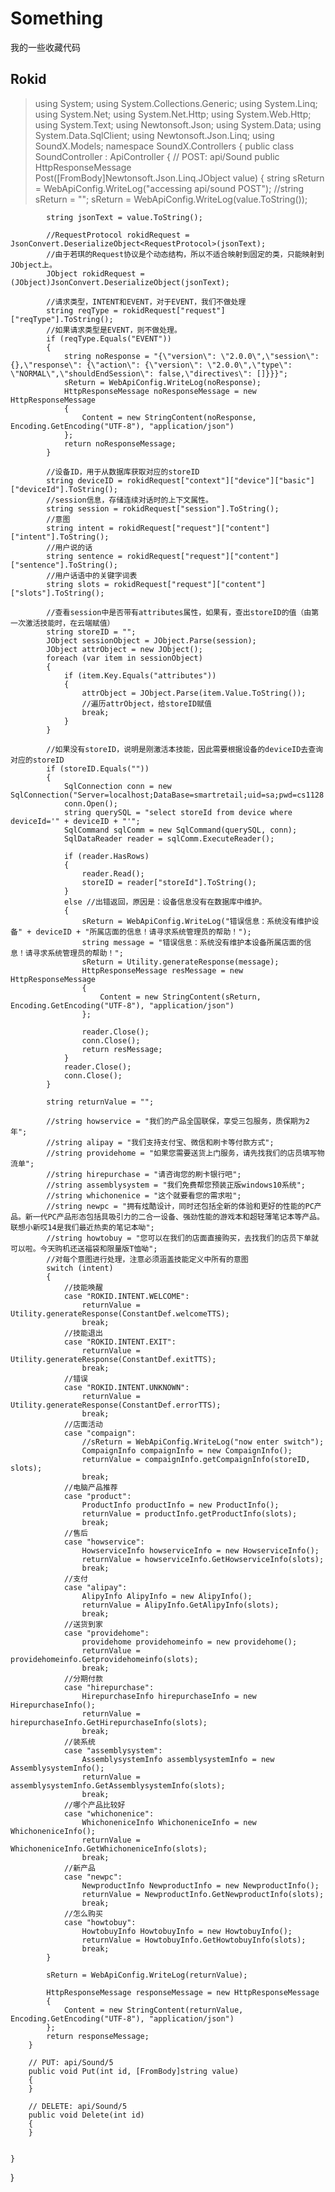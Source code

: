 # Something
我的一些收藏代码
## Rokid
>using System;
using System.Collections.Generic;
using System.Linq;
using System.Net;
using System.Net.Http;
using System.Web.Http;
using System.Text;
using Newtonsoft.Json;
using System.Data;
using System.Data.SqlClient;
using Newtonsoft.Json.Linq;
using SoundX.Models;
namespace SoundX.Controllers
{
    public class SoundController : ApiController
    {
        // POST: api/Sound
        public HttpResponseMessage Post([FromBody]Newtonsoft.Json.Linq.JObject value)
        {
            string sReturn = WebApiConfig.WriteLog("accessing api/sound POST");
            //string sReturn = "";
            sReturn = WebApiConfig.WriteLog(value.ToString());

            string jsonText = value.ToString();

            //RequestProtocol rokidRequest = JsonConvert.DeserializeObject<RequestProtocol>(jsonText);
            //由于若琪的Request协议是个动态结构，所以不适合映射到固定的类，只能映射到JObject上。
            JObject rokidRequest = (JObject)JsonConvert.DeserializeObject(jsonText);

            //请求类型，INTENT和EVENT，对于EVENT，我们不做处理
            string reqType = rokidRequest["request"]["reqType"].ToString();
            //如果请求类型是EVENT，则不做处理。
            if (reqType.Equals("EVENT"))
            {
                string noResponse = "{\"version\": \"2.0.0\",\"session\": {},\"response\": {\"action\": {\"version\": \"2.0.0\",\"type\": \"NORMAL\",\"shouldEndSession\": false,\"directives\": []}}}";
                sReturn = WebApiConfig.WriteLog(noResponse);
                HttpResponseMessage noResponseMessage = new HttpResponseMessage
                {
                    Content = new StringContent(noResponse, Encoding.GetEncoding("UTF-8"), "application/json")
                };
                return noResponseMessage;
            }

            //设备ID，用于从数据库获取对应的storeID
            string deviceID = rokidRequest["context"]["device"]["basic"]["deviceId"].ToString();
            //session信息，存储连续对话时的上下文属性。
            string session = rokidRequest["session"].ToString();
            //意图
            string intent = rokidRequest["request"]["content"]["intent"].ToString();
            //用户说的话
            string sentence = rokidRequest["request"]["content"]["sentence"].ToString();
            //用户话语中的关键字词表
            string slots = rokidRequest["request"]["content"]["slots"].ToString();

            //查看session中是否带有attributes属性，如果有，查出storeID的值（由第一次激活技能时，在云端赋值）
            string storeID = "";
            JObject sessionObject = JObject.Parse(session);
            JObject attrObject = new JObject();
            foreach (var item in sessionObject)
            {
                if (item.Key.Equals("attributes"))
                {
                    attrObject = JObject.Parse(item.Value.ToString());
                    //遍历attrObject，给storeID赋值
                    break;
                }
            }

            //如果没有storeID，说明是刚激活本技能，因此需要根据设备的deviceID去查询对应的storeID
            if (storeID.Equals(""))
            {
                SqlConnection conn = new SqlConnection("Server=localhost;DataBase=smartretail;uid=sa;pwd=cs1128!*");
                conn.Open();
                string querySQL = "select storeId from device where deviceId='" + deviceID + "'";
                SqlCommand sqlComm = new SqlCommand(querySQL, conn);
                SqlDataReader reader = sqlComm.ExecuteReader();

                if (reader.HasRows)
                {
                    reader.Read();
                    storeID = reader["storeId"].ToString();
                }
                else //出错返回，原因是：设备信息没有在数据库中维护。
                {
                    sReturn = WebApiConfig.WriteLog("错误信息：系统没有维护设备" + deviceID + "所属店面的信息！请寻求系统管理员的帮助！");
                    string message = "错误信息：系统没有维护本设备所属店面的信息！请寻求系统管理员的帮助！";
                    sReturn = Utility.generateResponse(message);
                    HttpResponseMessage resMessage = new HttpResponseMessage
                    {
                        Content = new StringContent(sReturn, Encoding.GetEncoding("UTF-8"), "application/json")
                    };

                    reader.Close();
                    conn.Close();
                    return resMessage;
                }
                reader.Close();
                conn.Close();
            }

            string returnValue = "";

            //string howservice = "我们的产品全国联保，享受三包服务，质保期为2年";
            //string alipay = "我们支持支付宝、微信和刷卡等付款方式";
            //string providehome = "如果您需要送货上门服务，请先找我们的店员填写物流单";
            //string hirepurchase = "请咨询您的刷卡银行吧";
            //string assemblysystem = "我们免费帮您预装正版windows10系统";
            //string whichonenice = "这个就要看您的需求啦";
            //string newpc = "拥有炫酷设计，同时还包括全新的体验和更好的性能的PC产品。新一代PC产品形态包括具吸引力的二合一设备、强劲性能的游戏本和超轻薄笔记本等产品。联想小新哎14是我们最近热卖的笔记本呦";
            //string howtobuy = "您可以在我们的店面直接购买，去找我们的店员下单就可以啦。今天购机还送福袋和限量版T恤呦";
            //对每个意图进行处理，注意必须涵盖技能定义中所有的意图
            switch (intent)
            {
                //技能唤醒
                case "ROKID.INTENT.WELCOME":
                    returnValue = Utility.generateResponse(ConstantDef.welcomeTTS);
                    break;
                //技能退出
                case "ROKID.INTENT.EXIT":
                    returnValue = Utility.generateResponse(ConstantDef.exitTTS);
                    break;
                //错误
                case "ROKID.INTENT.UNKNOWN":
                    returnValue = Utility.generateResponse(ConstantDef.errorTTS);
                    break;
                //店面活动
                case "compaign":
                    //sReturn = WebApiConfig.WriteLog("now enter switch");
                    CompaignInfo compaignInfo = new CompaignInfo();
                    returnValue = compaignInfo.getCompaignInfo(storeID, slots);
                    break;
                //电脑产品推荐
                case "product":
                    ProductInfo productInfo = new ProductInfo();
                    returnValue = productInfo.getProductInfo(slots);
                    break;
                //售后
                case "howservice":
                    HowserviceInfo howserviceInfo = new HowserviceInfo();
                    returnValue = howserviceInfo.GetHowserviceInfo(slots);
                    break;
                //支付
                case "alipay":
                    AlipyInfo AlipyInfo = new AlipyInfo();
                    returnValue = AlipyInfo.GetAlipyInfo(slots);
                    break;
                //送货到家
                case "providehome":
                    providehome providehomeinfo = new providehome();
                    returnValue = providehomeinfo.Getprovidehomeinfo(slots);
                    break;
                //分期付款
                case "hirepurchase":
                    HirepurchaseInfo hirepurchaseInfo = new HirepurchaseInfo();
                    returnValue = hirepurchaseInfo.GetHirepurchaseInfo(slots);
                    break;
                //装系统
                case "assemblysystem":
                    AssemblysystemInfo assemblysystemInfo = new AssemblysystemInfo();
                    returnValue = assemblysystemInfo.GetAssemblysystemInfo(slots);
                    break;
                //哪个产品比较好
                case "whichonenice":
                    WhichoneniceInfo WhichoneniceInfo = new WhichoneniceInfo();
                    returnValue = WhichoneniceInfo.GetWhichoneniceInfo(slots);
                    break;
                //新产品
                case "newpc":
                    NewproductInfo NewproductInfo = new NewproductInfo();
                    returnValue = NewproductInfo.GetNewproductInfo(slots);
                    break;
                //怎么购买
                case "howtobuy":
                    HowtobuyInfo HowtobuyInfo = new HowtobuyInfo();
                    returnValue = HowtobuyInfo.GetHowtobuyInfo(slots);
                    break;
            }

            sReturn = WebApiConfig.WriteLog(returnValue);

            HttpResponseMessage responseMessage = new HttpResponseMessage
            {
                Content = new StringContent(returnValue, Encoding.GetEncoding("UTF-8"), "application/json")
            };
            return responseMessage;
        }

        // PUT: api/Sound/5
        public void Put(int id, [FromBody]string value)
        {
        }

        // DELETE: api/Sound/5
        public void Delete(int id)
        {
        }


    }
}


